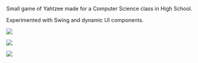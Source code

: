 Small game of Yahtzee made for a Computer Science class in High School.

Experimented with Swing and dynamic UI components.

![](https://github.com/kdeloach/labs/raw/master/java/yahtzee/src/assets/preview1.png)

![](https://github.com/kdeloach/labs/raw/master/java/yahtzee/src/assets/preview2.png)

![](https://github.com/kdeloach/labs/raw/master/java/yahtzee/src/assets/preview3.png)